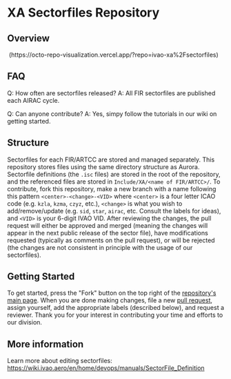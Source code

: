 # XA Sectorfiles Repository  

## Overview
<img src="https://i.imgur.com/ICY6mKJ.png" alt=""/>
(https://octo-repo-visualization.vercel.app/?repo=ivao-xa%2Fsectorfiles)

## FAQ

Q: How often are sectorfiles released?
A: All FIR sectorfiles are published each AIRAC cycle.

Q: Can anyone contribute?
A: Yes, simpy follow the tutorials in our wiki on getting started.

## Structure

Sectorfiles for each FIR/ARTCC are stored and managed separately. This repository stores files using the same directory structure as Aurora. Sectorfile definitions (the `.isc` files) are stored in the root of the repository, and the referenced files are stored in `Include/XA/<name of FIR/ARTCC>/`. To contribute, fork this repository, make a new branch with a name following this pattern `<center>-<change>-<VID>` where `<center>` is a four letter ICAO code (e.g. `kzla`, `kzma`, `czyz`, etc.), `<change>` is what you wish to add/remove/update (e.g. `sid`, `star`, `airac`, etc. Consult the labels for ideas), and `<VID>` is your 6-digit IVAO VID. After reviewing the changes, the pull request will either be approved and merged (meaning the changes will appear in the next public release of the sector file), have modifications requested (typically as comments on the pull request), or will be rejected (the changes are not consistent in principle with the usage of our sectorfiles).  

## Getting Started  

To get started, press the "Fork" button on the top right of the [repository's main page](https://github.com/ivao-xa/sectorfiles). When you are done making changes, file a new [pull request](https://github.com/ivao-xa/sectorfiles/pulls), assign yourself, add the appropriate labels (described below), and request a reviewer. Thank you for your interest in contributing your time and efforts to our division.  

## More information  

Learn more about editing sectorfiles: <https://wiki.ivao.aero/en/home/devops/manuals/SectorFile_Definition>  


